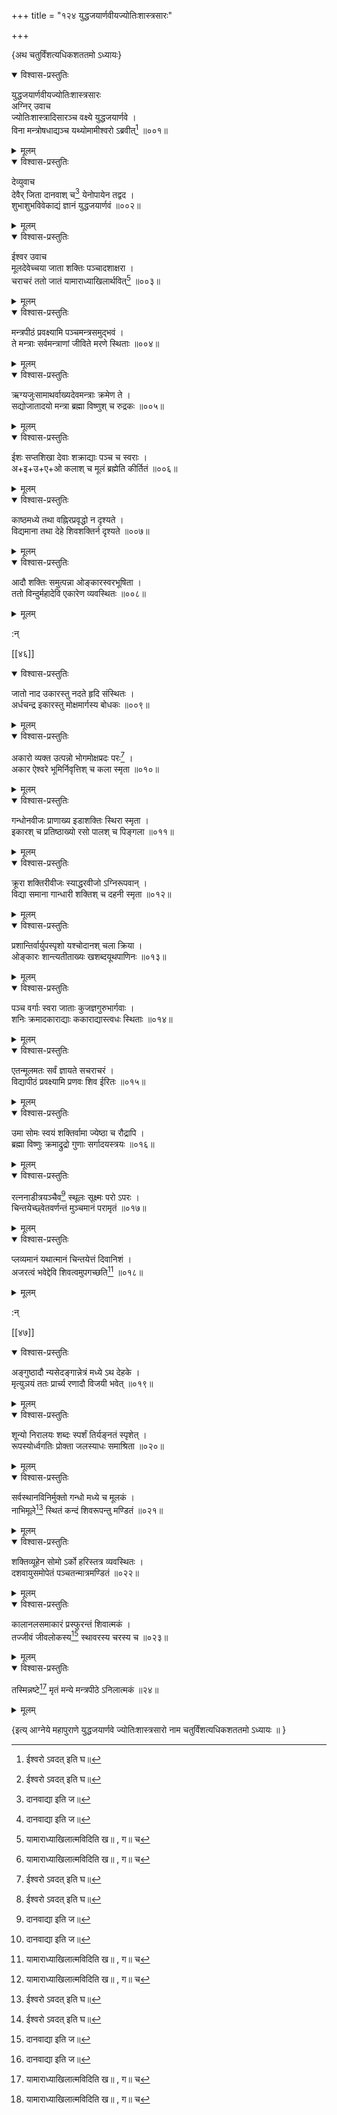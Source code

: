 +++
title = "१२४ युद्धजयार्णवीयज्योतिःशास्त्रसारः"

+++

\{अथ चतुर्विंशत्यधिकशततमो ऽध्यायः\}


<details open><summary>विश्वास-प्रस्तुतिः</summary>

युद्धजयार्णवीयज्योतिःशास्त्रसारः  
अग्निर् उवाच  
ज्योतिःशास्त्रादिसारञ्च वक्ष्ये युद्धजयार्णवे ।  
विना मन्त्रोषधाद्यञ्च यथ्योमामीश्वरो ऽब्रवीत्[^१]   ॥००१॥
</details>

<details><summary>मूलम्</summary>

युद्धजयार्णवीयज्योतिःशास्त्रसारः  
अग्निर् उवाच  
ज्योतिःशास्त्रादिसारञ्च वक्ष्ये युद्धजयार्णवे ।  
विना मन्त्रोषधाद्यञ्च यथ्योमामीश्वरो ऽब्रवीत्[^१]   ॥००१॥
</details>  
    

<details open><summary>विश्वास-प्रस्तुतिः</summary>

देव्युवाच  
देवैर् जिता दानवाश् च[^२] येनोपायेन तद्वद ।  
शुभाशुभविवेकाद्यं ज्ञानं युद्धजयार्णवं   ॥००२॥
</details>

<details><summary>मूलम्</summary>

देव्युवाच  
देवैर् जिता दानवाश् च[^२] येनोपायेन तद्वद ।  
शुभाशुभविवेकाद्यं ज्ञानं युद्धजयार्णवं   ॥००२॥
</details>  
    

<details open><summary>विश्वास-प्रस्तुतिः</summary>

ईश्वर उवाच  
मूलदेवेच्चया जाता शक्तिः पञ्चादशाक्षरा ।  
चराचरं ततो जातं यामाराध्याखिलार्थवित्[^३] ॥००३॥
</details>

<details><summary>मूलम्</summary>

ईश्वर उवाच  
मूलदेवेच्चया जाता शक्तिः पञ्चादशाक्षरा ।  
चराचरं ततो जातं यामाराध्याखिलार्थवित्[^३] ॥००३॥
</details>  

<details open><summary>विश्वास-प्रस्तुतिः</summary>

मन्त्रपीठं प्रवक्ष्यामि पञ्चमन्त्रसमुद्भवं   ।  
ते मन्त्राः सर्वमन्त्राणां जीविते मरणे स्थिताः   ॥००४॥
</details>

<details><summary>मूलम्</summary>

मन्त्रपीठं प्रवक्ष्यामि पञ्चमन्त्रसमुद्भवं   ।  
ते मन्त्राः सर्वमन्त्राणां जीविते मरणे स्थिताः   ॥००४॥
</details>  

<details open><summary>विश्वास-प्रस्तुतिः</summary>

ऋग्यजुःसामाथर्वाख्यदेवमन्त्राः क्रमेण ते   ।  
सद्योजातादयो मन्त्रा ब्रह्मा विष्णुश् च रुद्रकः   ॥००५॥
</details>

<details><summary>मूलम्</summary>

ऋग्यजुःसामाथर्वाख्यदेवमन्त्राः क्रमेण ते   ।  
सद्योजातादयो मन्त्रा ब्रह्मा विष्णुश् च रुद्रकः   ॥००५॥
</details>  

<details open><summary>विश्वास-प्रस्तुतिः</summary>

ईशः सप्तशिखा देवाः शक्राद्याः पञ्च च स्वराः   ।  
अ+इ+उ+ए+ओ कलाश् च मूलं ब्रह्मेति कीर्तितं ॥००६॥
</details>

<details><summary>मूलम्</summary>

ईशः सप्तशिखा देवाः शक्राद्याः पञ्च च स्वराः   ।  
अ+इ+उ+ए+ओ कलाश् च मूलं ब्रह्मेति कीर्तितं ॥००६॥
</details>  

<details open><summary>विश्वास-प्रस्तुतिः</summary>

काष्ठमध्ये तथा वह्निरप्रवृद्धो न दृश्यते   ।  
विद्यमाना तथा देहे शिवशक्तिर्न दृश्यते ॥००७॥
</details>

<details><summary>मूलम्</summary>

काष्ठमध्ये तथा वह्निरप्रवृद्धो न दृश्यते   ।  
विद्यमाना तथा देहे शिवशक्तिर्न दृश्यते ॥००७॥
</details>  

<details open><summary>विश्वास-प्रस्तुतिः</summary>

आदौ शक्तिः समुत्पन्ना ओङ्कारस्वरभूषिता ।  
ततो विन्दुर्महादेवि एकारेण व्यवस्थितः ॥००८॥
</details>

<details><summary>मूलम्</summary>

आदौ शक्तिः समुत्पन्ना ओङ्कारस्वरभूषिता ।  
ततो विन्दुर्महादेवि एकारेण व्यवस्थितः ॥००८॥
</details>  
    
:न्  
    
[^१]: ईश्वरो ऽवदत् इति घ॥  
    
[^२]: दानवाद्या इति ज॥  
    
[^३]: यामाराध्याखिलात्मविदिति ख॥ , ग॥ च  

[[४६]]
    

<details open><summary>विश्वास-प्रस्तुतिः</summary>

जातो नाद उकारस्तु नदते हृदि संस्थितः ।  
अर्धचन्द्र इकारस्तु मोक्षमार्गस्य बोधकः ॥००९॥
</details>

<details><summary>मूलम्</summary>

जातो नाद उकारस्तु नदते हृदि संस्थितः ।  
अर्धचन्द्र इकारस्तु मोक्षमार्गस्य बोधकः ॥००९॥
</details>  

<details open><summary>विश्वास-प्रस्तुतिः</summary>

अकारो व्यक्त उत्पन्नो भोगमोक्षप्रदः परः[^१] ।  
अकार ऐश्वरे भूमिर्निवृत्तिश् च कला स्मृता ॥०१०॥
</details>

<details><summary>मूलम्</summary>

अकारो व्यक्त उत्पन्नो भोगमोक्षप्रदः परः[^१] ।  
अकार ऐश्वरे भूमिर्निवृत्तिश् च कला स्मृता ॥०१०॥
</details>  

<details open><summary>विश्वास-प्रस्तुतिः</summary>

गन्धोनवीजः प्राणाख्य इडाशक्तिः स्थिरा स्मृता   ।  
इकारश् च प्रतिष्ठाख्यो रसो पालश् च पिङ्गला ॥०११॥
</details>

<details><summary>मूलम्</summary>

गन्धोनवीजः प्राणाख्य इडाशक्तिः स्थिरा स्मृता   ।  
इकारश् च प्रतिष्ठाख्यो रसो पालश् च पिङ्गला ॥०११॥
</details>  

<details open><summary>विश्वास-प्रस्तुतिः</summary>

क्रूरा शक्तिरीवीजः स्याद्धरवीजो ऽग्निरूपवान् ।  
विद्या समाना गान्धारी शक्तिश् च दहनी स्मृता   ॥०१२॥
</details>

<details><summary>मूलम्</summary>

क्रूरा शक्तिरीवीजः स्याद्धरवीजो ऽग्निरूपवान् ।  
विद्या समाना गान्धारी शक्तिश् च दहनी स्मृता   ॥०१२॥
</details>  

<details open><summary>विश्वास-प्रस्तुतिः</summary>

प्रशान्तिर्वार्युपस्पृशो यश्चोदानश् चला क्रिया ।  
ओङ्कारः शान्त्यतीताख्यः खशब्दयूथपाणिनः   ॥०१३॥
</details>

<details><summary>मूलम्</summary>

प्रशान्तिर्वार्युपस्पृशो यश्चोदानश् चला क्रिया ।  
ओङ्कारः शान्त्यतीताख्यः खशब्दयूथपाणिनः   ॥०१३॥
</details>  

<details open><summary>विश्वास-प्रस्तुतिः</summary>

पञ्च वर्गाः स्वरा जाताः कुजज्ञगुरुभार्गवाः   ।  
शनिः क्रमादकाराद्याः ककाराद्यास्त्वधः स्थिताः   ॥०१४॥
</details>

<details><summary>मूलम्</summary>

पञ्च वर्गाः स्वरा जाताः कुजज्ञगुरुभार्गवाः   ।  
शनिः क्रमादकाराद्याः ककाराद्यास्त्वधः स्थिताः   ॥०१४॥
</details>  

<details open><summary>विश्वास-प्रस्तुतिः</summary>

एतन्मूलमतः सर्वं ज्ञायते सचराचरं ।  
विद्यापीठं प्रवक्ष्यामि प्रणवः शिव ईरितः   ॥०१५॥
</details>

<details><summary>मूलम्</summary>

एतन्मूलमतः सर्वं ज्ञायते सचराचरं ।  
विद्यापीठं प्रवक्ष्यामि प्रणवः शिव ईरितः   ॥०१५॥
</details>  

<details open><summary>विश्वास-प्रस्तुतिः</summary>

उमा सोमः स्वयं शक्तिर्वामा ज्येष्ठा च रौद्रापि   ।  
ब्रह्मा विष्णुः क्रमाद्रुद्रो गुणाः सर्गादयस्त्रयः   ॥०१६॥
</details>

<details><summary>मूलम्</summary>

उमा सोमः स्वयं शक्तिर्वामा ज्येष्ठा च रौद्रापि   ।  
ब्रह्मा विष्णुः क्रमाद्रुद्रो गुणाः सर्गादयस्त्रयः   ॥०१६॥
</details>  

<details open><summary>विश्वास-प्रस्तुतिः</summary>

रत्ननाडीत्रयञ्चैव[^२] स्थूलः सूक्ष्मः परो ऽपरः   ।  
चिन्तयेच्छ्वेतवर्णन्तं मुञ्चमानं परामृतं   ॥०१७॥
</details>

<details><summary>मूलम्</summary>

रत्ननाडीत्रयञ्चैव[^२] स्थूलः सूक्ष्मः परो ऽपरः   ।  
चिन्तयेच्छ्वेतवर्णन्तं मुञ्चमानं परामृतं   ॥०१७॥
</details>  

<details open><summary>विश्वास-प्रस्तुतिः</summary>

प्लव्यमानं यथात्मानं चिन्तयेत्तं दिवानिशं   ।  
अजरत्वं भवेद्देवि शिवत्वमुपगच्छति[^३] ॥०१८॥
</details>

<details><summary>मूलम्</summary>

प्लव्यमानं यथात्मानं चिन्तयेत्तं दिवानिशं   ।  
अजरत्वं भवेद्देवि शिवत्वमुपगच्छति[^३] ॥०१८॥
</details>  
    
:न्  
    
[^१]: भोगमोक्षप्रदः शुभ इति ज॥  
    
[^२]: बहुनाडीत्रयञ्चैवेति क॥ , ङ॥ च  
    
[^३]: शिवत्वमधिगच्छतीति ज॥  

[[४७]]
    

<details open><summary>विश्वास-प्रस्तुतिः</summary>

अङ्गुष्ठादौ न्यसेदङ्गान्नेत्रं मध्ये ऽथ देहके   ।  
मृत्युञयं ततः प्रार्च्य रणादौ विजयी भवेत्   ॥०१९॥
</details>

<details><summary>मूलम्</summary>

अङ्गुष्ठादौ न्यसेदङ्गान्नेत्रं मध्ये ऽथ देहके   ।  
मृत्युञयं ततः प्रार्च्य रणादौ विजयी भवेत्   ॥०१९॥
</details>  

<details open><summary>विश्वास-प्रस्तुतिः</summary>

शून्यो निरालयः शब्दः स्पर्शं तिर्यङ्नतं स्पृशेत्   ।  
रूपस्योर्ध्वगतिः प्रोक्ता जलस्याधः समाश्रिता   ॥०२०॥
</details>

<details><summary>मूलम्</summary>

शून्यो निरालयः शब्दः स्पर्शं तिर्यङ्नतं स्पृशेत्   ।  
रूपस्योर्ध्वगतिः प्रोक्ता जलस्याधः समाश्रिता   ॥०२०॥
</details>  

<details open><summary>विश्वास-प्रस्तुतिः</summary>

सर्वस्थानविनिर्मुक्तो गन्धो मध्ये च मूलकं ।  
नाभिमूले[^१] स्थितं कन्दं शिवरूपन्तु मण्डितं   ॥०२१॥
</details>

<details><summary>मूलम्</summary>

सर्वस्थानविनिर्मुक्तो गन्धो मध्ये च मूलकं ।  
नाभिमूले[^१] स्थितं कन्दं शिवरूपन्तु मण्डितं   ॥०२१॥
</details>  

<details open><summary>विश्वास-प्रस्तुतिः</summary>

शक्तिव्यूहेन सोमो ऽर्को हरिस्तत्र व्यवस्थितः ।  
दशवायुसमोपेतं पञ्चतन्मात्रमण्डितं ॥०२२॥
</details>

<details><summary>मूलम्</summary>

शक्तिव्यूहेन सोमो ऽर्को हरिस्तत्र व्यवस्थितः ।  
दशवायुसमोपेतं पञ्चतन्मात्रमण्डितं ॥०२२॥
</details>  

<details open><summary>विश्वास-प्रस्तुतिः</summary>

कालानलसमाकारं प्रस्फुरन्तं शिवात्मकं ।  
तज्जीवं जीवलोकस्य[^२] स्थावरस्य चरस्य च ॥०२३॥
</details>

<details><summary>मूलम्</summary>

कालानलसमाकारं प्रस्फुरन्तं शिवात्मकं ।  
तज्जीवं जीवलोकस्य[^२] स्थावरस्य चरस्य च ॥०२३॥
</details>  

<details open><summary>विश्वास-प्रस्तुतिः</summary>

तस्मिन्नष्टे[^३] मृतं मन्ये मन्त्रपीठे ऽनिलात्मकं  ॥२४॥
</details>

<details><summary>मूलम्</summary>

तस्मिन्नष्टे[^३] मृतं मन्ये मन्त्रपीठे ऽनिलात्मकं  ॥२४॥
</details>  
    
\{इत्य् आग्नेये महापुराणे युद्धजयार्णवे ज्योतिःशास्त्रसारो नाम चतुर्विंशत्यधिकशततमो ऽध्यायः ॥  }
    